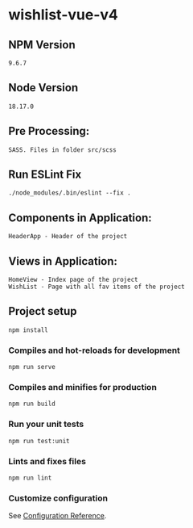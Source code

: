 # wishlist-vue-v4

## NPM Version 
```
9.6.7
```

## Node Version
```
18.17.0
```

## Pre Processing: 
```
SASS. Files in folder src/scss
```

## Run ESLint Fix
```
./node_modules/.bin/eslint --fix .
```

## Components in Application: 
```
HeaderApp - Header of the project
```

## Views in Application: 
```
HomeView - Index page of the project
WishList - Page with all fav items of the project
```

## Project setup
```
npm install
```

### Compiles and hot-reloads for development
```
npm run serve
```

### Compiles and minifies for production
```
npm run build
```

### Run your unit tests
```
npm run test:unit
```

### Lints and fixes files
```
npm run lint
```

### Customize configuration
See [Configuration Reference](https://cli.vuejs.org/config/).
